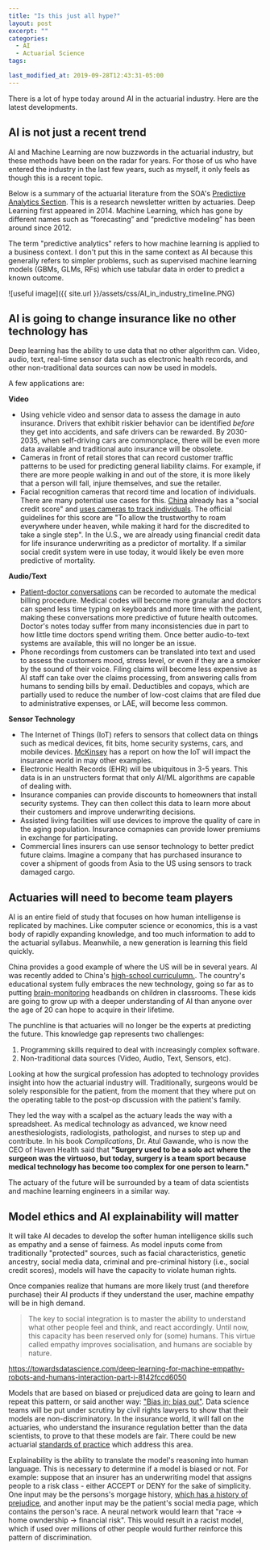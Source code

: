 ```yaml
---
title: "Is this just all hype?"
layout: post
excerpt: ""
categories:
  - AI
  - Actuarial Science
tags:

last_modified_at: 2019-09-28T12:43:31-05:00
---
```


There is a lot of hype today around AI in the actuarial industry.  Here are the latest developments.

## AI is not just a recent trend

AI and Machine Learning are now buzzwords in the actuarial industry, but these methods have been on the radar for years.  For those of us who have entered the industry in the last few years, such as myself, it only feels as though this is a recent topic. 

Below is a summary of the actuarial literature from the SOA's [Predictive Analytics Section](https://www.soa.org/sections/pred-analytics-futurism/pred-analytics-futurism-landing/).  This is a research newsletter written by actuaries.  Deep Learning first appeared in 2014.  Machine Learning, which has gone by different names such as “forecasting” and “predictive modeling” has been around since 2012.

The term "predictive analytics" refers to how machine learning is applied to a business context.  I don't put this in the same context as AI because this generally refers to simpler problems, such as supervised machine learning models (GBMs, GLMs, RFs) which use tabular data in order to predict a known outcome.

![useful image]({{ site.url }}/assets/css/AI_in_industry_timeline.PNG)

## AI is going to change insurance like no other technology has

Deep learning has the ability to use data that no other algorithm can.  Video, audio, text, real-time sensor data such as electronic health records, and other non-traditional data sources can now be used in models.  

A few applications are:

**Video**
- Using vehicle video and sensor data to assess the damage in auto insurance.  Drivers that exhibit riskier behavior can be identified *before* they get into accidents, and safe drivers can be rewarded.  By 2030-2035, when self-driving cars are commonplace, there will be even more data available and traditional auto insurance will be obsolete.
- Cameras in front of retail stores that can record customer traffic patterns to be used for predicting general liability claims.  For example, if there are more people walking in and out of the store, it is more likely that a person will fall, injure themselves, and sue the retailer.
- Facial recognition cameras that record time and location of individuals.  There are many potential use cases for this.  [China](https://time.com/collection/davos-2019/5502592/china-social-credit-score/) already has a "social credit score" and [uses cameras to track individuals](https://www.youtube.com/watch?v=rrFwIShaSd8).  The official guidelines for this score are "To allow the trustworthy to roam everywhere under heaven, while making it hard for the discredited to take a single step".  In the U.S., we are already using financial credit data for life insurance underwriting as a predictor of mortality.  If a similar social credit system were in use today, it would likely be even more predictive of mortality.

**Audio/Text**
- [Patient-doctor conversations](https://bdtechtalks.com/2019/08/27/deep-medicine-ai-doctor-patient-relationship/) can be recorded to automate the medical billing procedure.  Medical codes will become more granular and doctors can spend less time typing on keyboards and more time with the patient, making these conversations more predictive of future health outcomes.  Doctor's notes today suffer from many inconsistencies due in part to how little time doctors spend writing them.  Once better audio-to-text systems are available, this will no longer be an issue.
- Phone recordings from customers can be translated into text and used to assess the customers mood, stress level, or even if they are a smoker by the sound of their voice.  Filing claims will become less expensive as AI staff can take over the claims processing, from answering calls from humans to sending bills by email.  Deductibles and copays, which are partially used to reduce the number of low-cost claims that are filed due to administrative expenses, or LAE, will become less common.

**Sensor Technology**
- The Internet of Things (IoT) refers to sensors that collect data on things such as medical devices, fit bits, home security systems, cars, and mobile devices.  [McKinsey](https://www.mckinsey.com/industries/financial-services/our-insights/digital-ecosystems-for-insurers-opportunities-through-the-internet-of-things) has a report on how the IoT will impact the insurance world in may other examples.
- Electronic Health Records (EHR) will be ubiquitous in 3-5 years.  This data is in an unstructers format that only AI/ML algorithms are capable of dealing with.
- Insurance companies can provide discounts to homeowners that install security systems.  They can then collect this data to learn more about their customers and improve underwriting decisions.
- Assisted living facilities will use devices to improve the quality of care in the aging population.  Insurance comapnies can provide lower premiums in exchange for participating.  
- Commercial lines insurers can use sensor technology to better predict future claims.  Imagine a company that has purchased insurance to cover a shipment of goods from Asia to the US using sensors to track damaged cargo.

## Actuaries will need to become team players

AI is an entire field of study that focuses on how human intelligense is replicated by machines.  Like computer science or economics, this is a vast body of rapidly expanding knowledge, and too much information to add to the actuarial syllabus.  Meanwhile, a new generation is learning this field quickly.  

China provides a good example of where the US will be in several years.  AI was recently added to China's [high-school curriculumn.](https://www.abacusnews.com/digital-life/china-brings-ai-high-school-curriculum/article/2144442).  The country's educational system fully embraces the new technology, going so far as to putting [brain-monitoring](https://www.youtube.com/watch?v=JMLsHI8aV0g) headbands on children in classrooms.  These kids are going to grow up with a deeper understanding of AI than anyone over the age of 20 can hope to acquire in their lifetime.  

The punchline is that actuaries will no longer be the experts at predicting the future.  This knowledge gap represents two challenges:

1. Programming skills required to deal with increasingly complex software.  
2. Non-traditional data sources (Video, Audio, Text, Sensors, etc).

Looking at how the surgical profession has adopted to technology provides insight into how the actuarial industry will.  Traditionally, surgeons would be solely responsible for the patient, from the moment that they where put on the operating table to the post-op discussion with the patient's family.  

They led the way with a scalpel as the actuary leads the way with a spreadsheet.  As medical technology as advanced, we know need anesthesiologists, radiologists, pathologist, and nurses to step up and contribute.  In his book *Complications*, Dr. Atul Gawande, who is now the CEO of Haven Health said that **"Surgery used to be a solo act where the surgeon was the virtuoso, but today, surgery is a team sport because medical technology has become too complex for one person to learn."**

The actuary of the future will be surrounded by a team of data scientists and machine learning engineers in a similar way.

## Model ethics and AI explainability will matter

It will take AI decades to develop the softer human intelligence skills such as empathy and a sense of fairness.  As model inputs come from traditionally "protected" sources, such as facial characteristics, genetic ancestry, social media data, criminal and pre-criminal history (i.e., social credit scores), models will have the capacity to violate human rights.  

Once companies realize that humans are more likely trust (and therefore purchase) their AI products if they understand the user, machine empathy will be in high demand.

> The key to social integration is to master the ability to understand what other people feel and think, and react accordingly. Until now, this capacity has been reserved only for (some) humans. This virtue called empathy improves socialisation, and humans are sociable by nature.

https://towardsdatascience.com/deep-learning-for-machine-empathy-robots-and-humans-interaction-part-i-8142fccd6050

Models that are based on biased or prejudiced data are going to learn and repeat this pattern, or said another way: ["Bias in; bias out"](https://www.bloomberg.com/opinion/articles/2018-10-16/amazon-s-gender-biased-algorithm-is-not-alone). Data science teams will be put under scrutiny by civil rights lawyers to show that their models are non-discriminatory.  In the insurance world, it will fall on the actuaries, who understand the insurance regulation better than the data scientists, to prove to that these models are fair. There could be new actuarial [standards of practice](http://www.actuarialstandardsboard.org/standards-of-practice/) which address this area.

Explainability is the ability to translate the model's reasoning into human language.  This is necessary to determine if a model is biased or not.  For example: suppose that an insurer has an underwriting model that assigns people to a risk class - either ACCEPT or DENY for the sake of simplicity.  One input may be the persons's morgage history, [which has a history of prejudice](https://www.revealnews.org/article/for-people-of-color-banks-are-shutting-the-door-to-homeownership/), and another input may be the patient's social media page, which contains the person's race.   A neural network would learn that "race -> home owndership -> financial risk".  This would result in a racist model, which if used over millions of other people would further reinforce this pattern of discrimination.  
